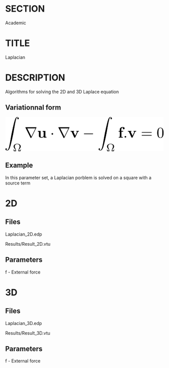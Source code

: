 # SECTION
Academic

# TITLE
Laplacian

# DESCRIPTION
Algorithms for solving the 2D and 3D Laplace equation

## Variationnal form
<img src="Tex/VF.png" width="600px">

## Example
In this parameter set, a Laplacian porblem is solved on a square with a source term

# 2D
## Files
Laplacian_2D.edp

Results/Result_2D.vtu

## Parameters
f - External force

# 3D
## Files
Laplacian_3D.edp

Results/Result_3D.vtu

## Parameters
f - External force

